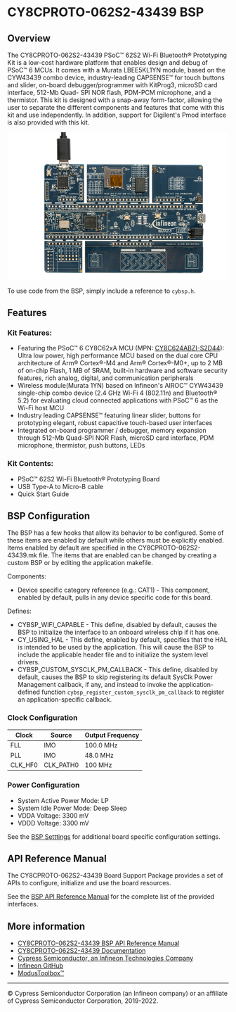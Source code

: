 # CY8CPROTO-062S2-43439 BSP

## Overview

The CY8CPROTO-062S2-43439 PSoC™ 62S2 Wi-Fi Bluetooth® Prototyping Kit is a low-cost hardware platform that enables design and debug of PSoC™ 6 MCUs. It comes with a Murata LBEE5KL1YN module, based on the CYW43439 combo device, industry-leading CAPSENSE™ for touch buttons and slider, on-board debugger/programmer with KitProg3, microSD card interface, 512-Mb Quad- SPI NOR flash, PDM-PCM microphone, and a thermistor. This kit is designed with a snap-away form-factor, allowing the user to separate the different components and features that come with this kit and use independently. In addition, support for Digilent's Pmod interface is also provided with this kit.

![](docs/html/board.png)

To use code from the BSP, simply include a reference to `cybsp.h`.

## Features

### Kit Features:

* Featuring the PSoC™ 6 CY8C62xA MCU (MPN: [CY8C624ABZI-S2D44](https://www.infineon.com/cms/en/product/microcontroller/32-bit-psoc-arm-cortex-microcontroller/psoc-6-32-bit-arm-cortex-m4-mcu/cy8c624abzi-s2d44/)): Ultra low power, high performance MCU based on the dual core CPU architecture of Arm® Cortex®-M4 and Arm® Cortex®-M0+, up to 2 MB of on-chip Flash, 1 MB of SRAM, built-in hardware and software security features, rich analog, digital, and communication peripherals
* Wireless module(Murata 1YN) based on Infineon's AIROC™ CYW43439 single-chip combo device (2.4 GHz Wi-Fi 4 (802.11n) and Bluetooth® 5.2) for evaluating cloud connected applications with PSoC™ 6 as the Wi-Fi host MCU
* Industry leading CAPSENSE™ featuring linear slider, buttons for prototyping elegant, robust capacitive touch-based user interfaces
* Integrated on-board programmer / debugger, memory expansion through 512-Mb Quad-SPI NOR Flash, microSD card interface, PDM microphone, thermistor, push buttons, LEDs

### Kit Contents:

* PSoC™ 62S2 Wi-Fi Bluetooth® Prototyping Board
* USB Type-A to Micro-B cable
* Quick Start Guide

## BSP Configuration

The BSP has a few hooks that allow its behavior to be configured. Some of these items are enabled by default while others must be explicitly enabled. Items enabled by default are specified in the CY8CPROTO-062S2-43439.mk file. The items that are enabled can be changed by creating a custom BSP or by editing the application makefile.

Components:
* Device specific category reference (e.g.: CAT1) - This component, enabled by default, pulls in any device specific code for this board.

Defines:
* CYBSP_WIFI_CAPABLE - This define, disabled by default, causes the BSP to initialize the interface to an onboard wireless chip if it has one.
* CY_USING_HAL - This define, enabled by default, specifies that the HAL is intended to be used by the application. This will cause the BSP to include the applicable header file and to initialize the system level drivers.
* CYBSP_CUSTOM_SYSCLK_PM_CALLBACK - This define, disabled by default, causes the BSP to skip registering its default SysClk Power Management callback, if any, and instead to invoke the application-defined function `cybsp_register_custom_sysclk_pm_callback` to register an application-specific callback.

### Clock Configuration

| Clock    | Source    | Output Frequency |
|----------|-----------|------------------|
| FLL      | IMO       | 100.0 MHz        |
| PLL      | IMO       | 48.0 MHz         |
| CLK_HF0  | CLK_PATH0 | 100 MHz          |

### Power Configuration

* System Active Power Mode: LP
* System Idle Power Mode: Deep Sleep
* VDDA Voltage: 3300 mV
* VDDD Voltage: 3300 mV

See the [BSP Setttings][settings] for additional board specific configuration settings.

## API Reference Manual

The CY8CPROTO-062S2-43439 Board Support Package provides a set of APIs to configure, initialize and use the board resources.

See the [BSP API Reference Manual][api] for the complete list of the provided interfaces.

## More information
* [CY8CPROTO-062S2-43439 BSP API Reference Manual][api]
* [CY8CPROTO-062S2-43439 Documentation](https://www.infineon.com/CY8CPROTO-062S2-43439)
* [Cypress Semiconductor, an Infineon Technologies Company](http://www.cypress.com)
* [Infineon GitHub](https://github.com/infineon)
* [ModusToolbox™](https://www.cypress.com/products/modustoolbox-software-environment)

[api]: https://infineon.github.io/TARGET_CY8CPROTO-062S2-43439/html/modules.html
[settings]: https://infineon.github.io/TARGET_CY8CPROTO-062S2-43439/html/md_bsp_settings.html

---
© Cypress Semiconductor Corporation (an Infineon company) or an affiliate of Cypress Semiconductor Corporation, 2019-2022.